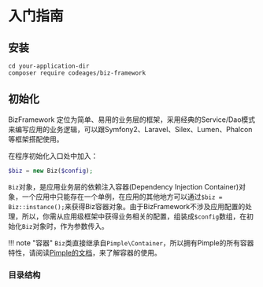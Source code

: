 # 入门指南

## 安装

```
cd your-application-dir
composer require codeages/biz-framework
```

## 初始化

BizFramework 定位为简单、易用的业务层的框架，采用经典的Service/Dao模式来编写应用的业务逻辑，可以跟Symfony2、Laravel、Silex、Lumen、Phalcon等框架搭配使用。

在程序初始化入口处中加入：

```php
$biz = new Biz($config);
```

`Biz`对象，是应用业务层的依赖注入容器(Dependency Injection Container)对象，一个应用中只能存在一个单例，在应用的其他地方可以通过`$biz = Biz::instance();`来获得Biz容器对象。由于BizFramework不涉及应用配置的处理，所以，你需从应用级框架中获得业务相关的配置，组装成`$config`数组，在初始化`Biz`对象时，作为参数传入。

!!! note "容器"
    `Biz`类直接继承自`Pimple\Container`，所以拥有Pimple的所有容器特性，请阅读[Pimple的文档](http://pimple.sensiolabs.org/)，来了解容器的使用。

### 目录结构





